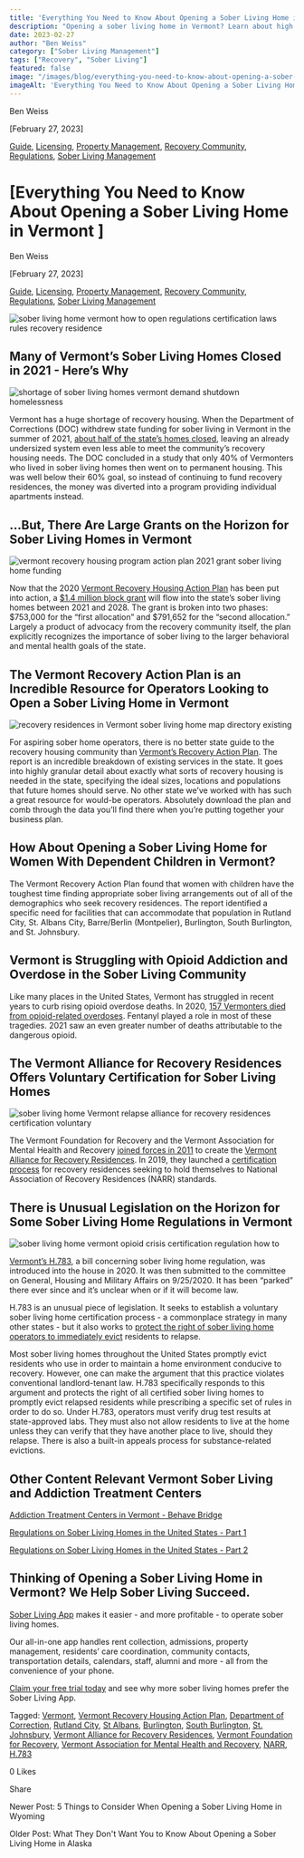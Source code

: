 ```yaml
---
title: 'Everything You Need to Know About Opening a Sober Living Home in Vermont'
description: "Opening a sober living home in Vermont? Learn about high demand, grants, VTARR certification, & new laws like Act 163 on eviction & home surveying."
date: 2023-02-27
author: "Ben Weiss"
category: ["Sober Living Management"]
tags: ["Recovery", "Sober Living"]
featured: false
image: "/images/blog/everything-you-need-to-know-about-opening-a-sober-living-home-in-vermontnbsp/Screen_Shot_2023-02-20_at_5.52.10_PM.png"
imageAlt: 'Everything You Need to Know About Opening a Sober Living Home in Vermont'
---
```


Ben Weiss

[February 27, 2023]

[Guide](/sober-living-app-blog/category/Guide), [Licensing](/sober-living-app-blog/category/Licensing), [Property Management](/sober-living-app-blog/category/Property+Management), [Recovery Community](/sober-living-app-blog/category/Recovery+Community), [Regulations](/sober-living-app-blog/category/Regulations), [Sober Living Management](/sober-living-app-blog/category/Sober+Living+Management)

#  [Everything You Need to Know About Opening a Sober Living Home in Vermont ]

Ben Weiss

[February 27, 2023]

[Guide](/sober-living-app-blog/category/Guide), [Licensing](/sober-living-app-blog/category/Licensing), [Property Management](/sober-living-app-blog/category/Property+Management), [Recovery Community](/sober-living-app-blog/category/Recovery+Community), [Regulations](/sober-living-app-blog/category/Regulations), [Sober Living Management](/sober-living-app-blog/category/Sober+Living+Management)

![sober living home vermont how to open regulations certification laws rules recovery residence](/images/blog/everything-you-need-to-know-about-opening-a-sober-living-home-in-vermontnbsp/Screen_Shot_2023-02-26_at_7.20.45_PM.png)

## Many of Vermont’s Sober Living Homes Closed in 2021 - Here’s Why

![shortage of sober living homes vermont demand shutdown homelessness](/images/blog/everything-you-need-to-know-about-opening-a-sober-living-home-in-vermontnbsp/Screen_Shot_2023-02-26_at_7.20.54_PM.png)

Vermont has a huge shortage of recovery housing. When the Department of Corrections (DOC) withdrew state funding for sober living in Vermont in the summer of 2021, [about half of the state’s homes closed](https://www.sevendaysvt.com/vermont/shutdown-of-several-vermont-sober-houses-leaves-residents-in-the-lurch/Content?oid=34317486), leaving an already undersized system even less able to meet the community’s recovery housing needs. The DOC concluded in a study that only 40% of Vermonters who lived in sober living homes then went on to permanent housing. This was well below their 60% goal, so instead of continuing to fund recovery residences, the money was diverted into a program providing individual apartments instead. 

## …But, There Are Large Grants on the Horizon for Sober Living Homes in Vermont 

![vermont recovery housing program action plan 2021 grant sober living home funding](/images/blog/everything-you-need-to-know-about-opening-a-sober-living-home-in-vermontnbsp/Screen_Shot_2023-02-26_at_7.21.04_PM.png)

Now that the 2020 [Vermont Recovery Housing Action Plan](../../../../../outside.vermont.gov/agency/ACCD/ACCD_Web_Docs/CD/VCDP/RHP/CD-VCDP-RecoveryHousingProgramActionPlanApproved.pdf) has been put into action, a [$1.4 million block grant](https://vermontbiz.com/news/2022/february/02/scott-announces-14-million-grant-funding-recovery-housing-projects) will flow into the state’s sober living homes between 2021 and 2028. The grant is broken into two phases: $753,000 for the “first allocation” and $791,652 for the “second allocation.” Largely a product of advocacy from the recovery community itself, the plan explicitly recognizes the importance of sober living to the larger behavioral and mental health goals of the state. 

## The Vermont Recovery Action Plan is an Incredible Resource for Operators Looking to Open a Sober Living Home in Vermont 

![recovery residences in Vermont sober living home map directory existing](/images/blog/everything-you-need-to-know-about-opening-a-sober-living-home-in-vermontnbsp/Screen_Shot_2023-02-20_at_5.52.10_PM.png)

For aspiring sober home operators, there is no better state guide to the recovery housing community than [Vermont’s Recovery Action Plan](../../../../../outside.vermont.gov/agency/ACCD/ACCD_Web_Docs/CD/VCDP/RHP/CD-VCDP-RecoveryHousingProgramActionPlanApproved.pdf). The report is an incredible breakdown of existing services in the state. It goes into highly granular detail about exactly what sorts of recovery housing is needed in the state, specifying the ideal sizes, locations and populations that future homes should serve. No other state we’ve worked with has such a great resource for would-be operators. Absolutely download the plan and comb through the data you’ll find there when you’re putting together your business plan. 

## How About Opening a Sober Living Home for Women With Dependent Children in Vermont? 

The Vermont Recovery Action Plan found that women with children have the toughest time finding appropriate sober living arrangements out of all of the demographics who seek recovery residences. The report identified a specific need for facilities that can accommodate that population in Rutland City, St. Albans City, Barre/Berlin (Montpelier), Burlington, South Burlington, and St. Johnsbury. 

## Vermont is Struggling with Opioid Addiction and Overdose in the Sober Living Community 

Like many places in the United States, Vermont has struggled in recent years to curb rising opioid overdose deaths. In 2020, [157 Vermonters died from opioid-related overdoses](https://www.sevendaysvt.com/vermont/shutdown-of-several-vermont-sober-houses-leaves-residents-in-the-lurch/Content?oid=34317486). Fentanyl played a role in most of these tragedies. 2021 saw an even greater number of deaths attributable to the dangerous opioid. 

## The Vermont Alliance for Recovery Residences Offers Voluntary Certification for Sober Living Homes 

![sober living home Vermont relapse alliance for recovery residences certification voluntary](/images/blog/everything-you-need-to-know-about-opening-a-sober-living-home-in-vermontnbsp/Screen_Shot_2023-02-20_at_5.29.05_PM.png)

The Vermont Foundation for Recovery and the Vermont Association for Mental Health and Recovery [joined forces in 2011](https://www.burlingtonfreepress.com/story/news/2019/01/03/vermont-and-opioids-regulation-sober-houses-lacking/2054340002/) to create the [Vermont Alliance for Recovery Residences](https://vtarr.org/). In 2019, they launched a [certification process](../../../../../vtarr.org/pdfs2/VTARR-CERT-APPLICATION-AND-REQUIREMENTS.pdf) for recovery residences seeking to hold themselves to National Association of Recovery Residences (NARR) standards. 

## There is Unusual Legislation on the Horizon for Some Sober Living Home Regulations in Vermont 

![sober living home vermont opioid crisis certification regulation how to](/images/blog/everything-you-need-to-know-about-opening-a-sober-living-home-in-vermontnbsp/Screen_Shot_2023-02-20_at_5.26.36_PM.png)

[Vermont’s H.783](https://legislature.vermont.gov/bill/status/2020/H.783), a bill concerning sober living home regulation, was introduced into the house in 2020.  It was then submitted to the committee on General, Housing and Military Affairs on 9/25/2020. It has been “parked” there ever since and it’s unclear when or if it will become law. 

H.783 is an unusual piece of legislation. It seeks to establish a voluntary sober living home certification process - a commonplace strategy in many other states - but it also works to [protect the right of sober living home operators to immediately evict](https://www.sevendaysvt.com/vermont/vermont-sober-homes-seek-the-right-to-boot-those-who-relapse/Content?oid=29875846) residents to relapse. 

Most sober living homes throughout the United States promptly evict residents who use in order to maintain a home environment conducive to recovery. However, one can make the argument that this practice violates conventional landlord-tenant law. H.783 specifically responds to this argument and protects the right of all certified sober living homes to promptly evict relapsed residents while prescribing a specific set of rules in order to do so.   Under H.783, operators must verify drug test results at state-approved labs. They must also not allow residents to live at the home unless they can verify that they have another place to live, should they relapse. There is also a built-in appeals process for substance-related evictions. 

## Other Content Relevant Vermont Sober Living and Addiction Treatment Centers

[Addiction Treatment Centers in Vermont - Behave Bridge](https://bridge.behavehealth.com/rehabs/vermont)

[Regulations on Sober Living Homes in the United States - Part 1 ](../../../2021/8/3/understanding-national-regulations-on-sober-living-homes-in-the-united-states-part-1.html)

[Regulations on Sober Living Homes in the United States - Part 2](../../../2021/8/17/understanding-national-regulations-on-sober-living-homes-in-the-united-states-part-2.html)

## Thinking of Opening a Sober Living Home in Vermont? We Help Sober Living Succeed. 

[Sober Living App](/) makes it easier - and more profitable - to operate sober living homes. 

Our all-in-one app handles rent collection, admissions, property management, residents’ care coordination, community contacts, transportation details, calendars, staff, alumni and more - all from the convenience of your phone.  

[Claim your free trial today](https://behavehealth.com/get-started) and see why more sober living homes prefer the Sober Living App.

Tagged: [Vermont](/sober-living-app-blog/tag/Vermont), [Vermont Recovery Housing Action Plan](/sober-living-app-blog/tag/Vermont+Recovery+Housing+Action+Plan), [Department of Correction](/sober-living-app-blog/tag/Department+of+Correction), [Rutland City](/sober-living-app-blog/tag/Rutland+City), [St Albans](/sober-living-app-blog/tag/St+Albans), [Burlington](/sober-living-app-blog/tag/Burlington), [South Burlington](/sober-living-app-blog/tag/South+Burlington), [St. Johnsbury](/sober-living-app-blog/tag/St.+Johnsbury), [Vermont Alliance for Recovery Residences](/sober-living-app-blog/tag/Vermont+Alliance+for+Recovery+Residences), [Vermont Foundation for Recovery](/sober-living-app-blog/tag/Vermont+Foundation+for+Recovery), [Vermont Association for Mental Health and Recovery](/sober-living-app-blog/tag/Vermont+Association+for+Mental+Health+and+Recovery), [NARR](/sober-living-app-blog/tag/NARR), [H.783](/sober-living-app-blog/tag/H.783)

0 Likes

Share

Newer Post: 5 Things to Consider When Opening a Sober Living Home in Wyoming

Older Post: What They Don't Want You to Know About Opening a Sober Living Home in Alaska